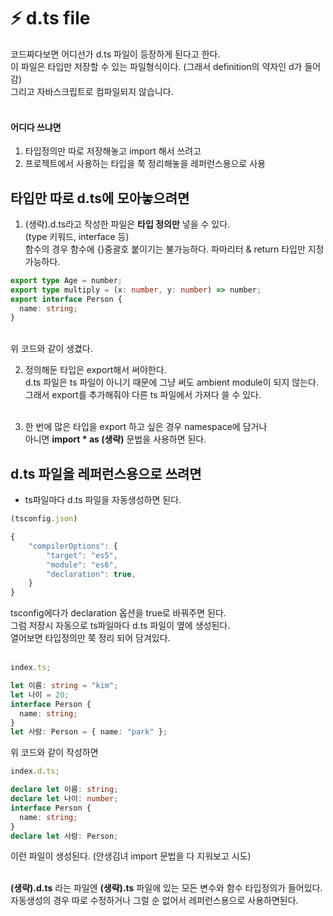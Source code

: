# ⚡️ d.ts file

코드짜다보면 어디선가 d.ts 파일이 등장하게 된다고 한다. </br>
이 파일은 타입만 저장할 수 있는 파일형식이다. (그래서 definition의 약자인 d가 들어감) </br>
그리고 자바스크립트로 컴파일되지 않습니다. </br>
</br>

#### 어디다 쓰냐면

1. 타입정의만 따로 저장해놓고 import 해서 쓰려고
2. 프로젝트에서 사용하는 타입을 쭉 정리해놓을 레퍼런스용으로 사용

## 타입만 따로 d.ts에 모아놓으려면

1. (생략).d.ts라고 작성한 파일은 **타입 정의만** 넣을 수 있다. </br>
   (type 키워드, interface 등) </br>
   함수의 경우 함수에 {}중괄호 붙이기는 불가능하다. 파마리터 & return 타입만 지정 가능하다. </br>

```ts
export type Age = number;
export type multiply = (x: number, y: number) => number;
export interface Person {
  name: string;
}
```

</br>
위 코드와 같이 생겼다.
</br>

2. 정의해둔 타입은 export해서 써야한다. </br>
   d.ts 파일은 ts 파일이 아니기 때문에 그냥 써도 ambient module이 되지 않는다. </br>
   그래서 export를 추가해줘야 다른 ts 파일에서 가져다 쓸 수 있다. </br>
   </br>

3. 한 번에 많은 타입을 export 하고 싶은 경우 namespace에 담거나 </br>
   아니면 **import \* as (생략)** 문법을 사용하면 된다. </br>

## d.ts 파일을 레퍼런스용으로 쓰려면

- ts파일마다 d.ts 파일을 자동생성하면 된다.

```ts
(tsconfig.json)

{
    "compilerOptions": {
        "target": "es5",
        "module": "es6",
        "declaration": true,
    }
}
```

tsconfig에다가 declaration 옵션을 true로 바꿔주면 된다. </br>
그럼 저장시 자동으로 ts파일마다 d.ts 파일이 옆에 생성된다. </br>
열어보면 타입정의만 쭉 정리 되어 담겨있다. </br>
</br>

```ts
index.ts;

let 이름: string = "kim";
let 나이 = 20;
interface Person {
  name: string;
}
let 사람: Person = { name: "park" };
```

위 코드와 같이 작성하면 </br>

```ts
index.d.ts;

declare let 이름: string;
declare let 나이: number;
interface Person {
  name: string;
}
declare let 사람: Person;
```

이런 파일이 생성된다. (안생김녀 import 문법을 다 지워보고 시도) </br>
</br>

**(생략).d.ts** 라는 파일엔 **(생략).ts** 파일에 있는 모든 변수와 함수 타입정의가 들어있다.</br>
자동생성의 경우 따로 수정하거나 그럴 순 없어서 레퍼런스용으로 사용하면된다.
